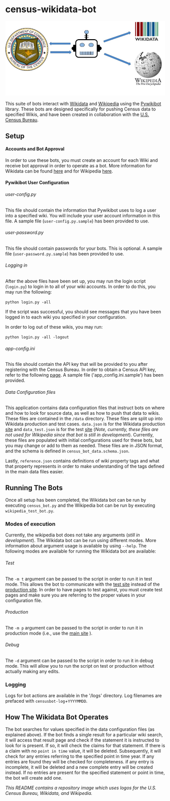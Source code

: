 # census-wikidata-bot

![Census-bot-logo](https://raw.githubusercontent.com/CommerceDataService/census-wikidata-bot/master/images/census_wiki_bot.jpg)

This suite of bots interact with [Wikidata](https://www.wikidata.org/wiki/Wikidata:Main_Page) and [Wikipedia](https://en.wikipedia.org/wiki/Main_Page) using the [Pywikibot](https://www.mediawiki.org/wiki/Manual:Pywikibot) library.  These bots are designed specifically for pushing Census data to specified Wikis, and have been created in collaboration with the [U.S. Census Bureau](https://www.census.gov/).

## Setup

#### Accounts and Bot Approval
In order to use these bots, you must create an account for each Wiki and receive bot approval in order to operate as a bot.  More information for Wikidata can be found [here](https://www.wikidata.org/wiki/Wikidata:Bots) and for Wikipedia [here](https://en.wikipedia.org/wiki/Wikipedia:Bots).

#### Pywikibot User Configuration

###### user-config.py
This file should contain the information that Pywikibot uses to log a user into a specified wiki.  You will include your user account information in this file.  A sample file (`user-config.py.sample`) has been provided to use.

###### user-password.py
This file should contain passwords for your bots.  This is optional.  A sample file (`user-password.py.sample`) has been provided to use.

###### Logging in
After the above files have been set up, you may run the login script (`login.py`) to login in to all of your wiki accounts.  In order to do this, you may run the following:

`python login.py -all`

If the script was successful, you should see messages that you have been logged in to each wiki you specified in your configuration.

In order to log out of these wikis, you may run:

`python login.py -all -logout`

###### app-config.ini
This file should contain the API key that will be provided to you after registering with the Census Bureau.  In order to obtain a Census API key, refer to the following [page](http://api.census.gov/data/key_signup.html).  A sample file ('app_config.ini.sample') has been provided.

###### Data Configuration files
This application contains data configuration files that instruct bots on where and how to look for source data, as well as how to push that data to wikis.  These files are contained in the `/data` directory.  These files are split up into Wikidata production and test cases.  `data.json` is for the Wikidata production [site](https://www.wikidata.org/) and `data_test.json` is for the test [site](test.wikidata.org) (*Note, currently, these files are not used for Wikipedia since that bot is still in development*).  Currently, these files are populated with initial configurations used for these bots, but you may change or add to them as needed.  These files are in JSON format, and the schema is defined in `census_bot_data.schema.json`.  

Lastly, `reference.json` contains definitions of wiki property tags and what that property represents in order to make understanding of the tags defined in the main data files easier.

## Running The Bots
Once all setup has been completed, the Wikidata bot can be run by executing `census_bot.py` and the Wikipedia bot can be run by executing `wikipedia_test_bot.py`.

### Modes of execution
Currently, the wikipedia bot does not take any arguments (*still in development*).  The Wikidata bot can be run using different modes.  More information about argument usage is available by using  `--help`.  The following modes are available for running the Wikidata bot are available:

###### Test
The `-m t` argument can be passed to the script in order to run it in test mode.  This allows the bot to communicate with the [test site](test.wikidata.org) instead of the [production site](https://www.wikidata.org/).  In order to have pages to test against, you must create test pages and make sure you are referring to the proper values in your configuration file.

###### Production
The `-m p` argument can be passed to the script in order to run it in production mode (i.e., use the [main site](https://www.wikidata.org) ).

###### Debug
The `-d` argument can be passed to the script in order to run it in debug mode.  This will allow you to run the script on test or production without actually making any edits.

### Logging
Logs for bot actions are available in the '/logs' directory.  Log filenames are prefaced with `censusbot-log`+`YYYYMMDD`.

## How The Wikidata Bot Operates
The bot searches for values specified in the data configuration files (as explained above).  If the bot finds a single result for a particular wiki search, it will access that result page and check if the statement it is instructed to look for is present.  If so, it will check the claims for that statement.  If there is a claim with no `point in time` value, it will be deleted.  Subsequently, it will check for any entries referring to the specified point in time year.  If any entries are found they will be checked for completeness.  if any entry is incomplete, it will be deleted and a new complete entry will be created instead.  If no entries are present for the specified statement or point in time, the bot will create add one.





*This README contains a repository image which uses logos for the U.S. Census Bureau, Wikidata, and Wikipedia.*
